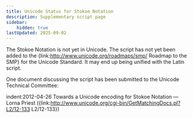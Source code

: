 ```yaml
---
title: Unicode Status for Stokoe Notation
description: Supplementary script page
sidebar:
    hidden: true
lastUpdated: 2025-09-02
---
```


The Stokoe Notation is not yet in Unicode. The script has not yet been added to the {link:http://www.unicode.org/roadmaps/smp/ Roadmap to the SMP} for the Unicode Standard. It may end up being unified with the Latin script.

[comment]: # (end of intro)

[comment]: # (start of blocks)



[comment]: # (end of blocks)

[comment]: # (start of chars)



[comment]: # (end of chars)

[comment]: # (start of rest)

One document discussing the script has been submitted to the Unicode Technical Committee:

indent:2012-04-26 Towards a Unicode encoding for Stokoe Notation — Lorna Priest ({link:http://www.unicode.org/cgi-bin/GetMatchingDocs.pl?L2/12-133 L2/12-133})
